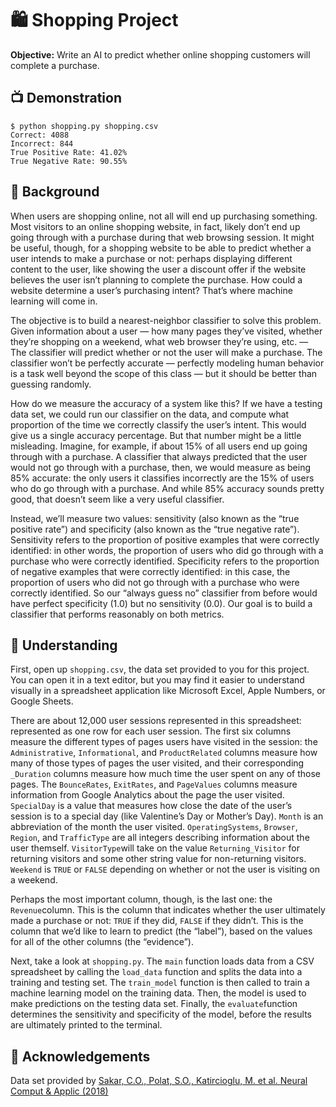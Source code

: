 
# 🛍 Shopping Project

**Objective:** Write an AI to predict whether online shopping customers will complete a purchase.

## 📺 Demonstration

```
$ python shopping.py shopping.csv
Correct: 4088
Incorrect: 844
True Positive Rate: 41.02%
True Negative Rate: 90.55%
```

## 🌉 Background

When users are shopping online, not all will end up purchasing something. Most visitors to an online shopping website, in fact, likely don’t end up going through with a purchase during that web browsing session. It might be useful, though, for a shopping website to be able to predict whether a user intends to make a purchase or not: perhaps displaying different content to the user, like showing the user a discount offer if the website believes the user isn’t planning to complete the purchase. How could a website determine a user’s purchasing intent? That’s where machine learning will come in.

The objective is to build a nearest-neighbor classifier to solve this problem. Given information about a user — how many pages they’ve visited, whether they’re shopping on a weekend, what web browser they’re using, etc. — The classifier will predict whether or not the user will make a purchase. The classifier won’t be perfectly accurate — perfectly modeling human behavior is a task well beyond the scope of this class — but it should be better than guessing randomly.

How do we measure the accuracy of a system like this? If we have a testing data set, we could run our classifier on the data, and compute what proportion of the time we correctly classify the user’s intent. This would give us a single accuracy percentage. But that number might be a little misleading. Imagine, for example, if about 15% of all users end up going through with a purchase. A classifier that always predicted that the user would not go through with a purchase, then, we would measure as being 85% accurate: the only users it classifies incorrectly are the 15% of users who do go through with a purchase. And while 85% accuracy sounds pretty good, that doesn’t seem like a very useful classifier.

Instead, we’ll measure two values: sensitivity (also known as the “true positive rate”) and specificity (also known as the “true negative rate”). Sensitivity refers to the proportion of positive examples that were correctly identified: in other words, the proportion of users who did go through with a purchase who were correctly identified. Specificity refers to the proportion of negative examples that were correctly identified: in this case, the proportion of users who did not go through with a purchase who were correctly identified. So our “always guess no” classifier from before would have perfect specificity (1.0) but no sensitivity (0.0). Our goal is to build a classifier that performs reasonably on both metrics.

## 🧐 Understanding

First, open up  `shopping.csv`, the data set provided to you for this project. You can open it in a text editor, but you may find it easier to understand visually in a spreadsheet application like Microsoft Excel, Apple Numbers, or Google Sheets.

There are about 12,000 user sessions represented in this spreadsheet: represented as one row for each user session. The first six columns measure the different types of pages users have visited in the session: the  `Administrative`,  `Informational`, and  `ProductRelated`  columns measure how many of those types of pages the user visited, and their corresponding  `_Duration`  columns measure how much time the user spent on any of those pages. The  `BounceRates`,  `ExitRates`, and  `PageValues`  columns measure information from Google Analytics about the page the user visited.  `SpecialDay`  is a value that measures how close the date of the user’s session is to a special day (like Valentine’s Day or Mother’s Day).  `Month`  is an abbreviation of the month the user visited.  `OperatingSystems`,  `Browser`,  `Region`, and  `TrafficType`  are all integers describing information about the user themself.  `VisitorType`will take on the value  `Returning_Visitor`  for returning visitors and some other string value for non-returning visitors.  `Weekend`  is  `TRUE`  or  `FALSE`  depending on whether or not the user is visiting on a weekend.

Perhaps the most important column, though, is the last one: the  `Revenue`column. This is the column that indicates whether the user ultimately made a purchase or not:  `TRUE`  if they did,  `FALSE`  if they didn’t. This is the column that we’d like to learn to predict (the “label”), based on the values for all of the other columns (the “evidence”).

Next, take a look at  `shopping.py`. The  `main`  function loads data from a CSV spreadsheet by calling the  `load_data`  function and splits the data into a training and testing set. The  `train_model`  function is then called to train a machine learning model on the training data. Then, the model is used to make predictions on the testing data set. Finally, the  `evaluate`function determines the sensitivity and specificity of the model, before the results are ultimately printed to the terminal.

## 🙏 Acknowledgements

Data set provided by  [Sakar, C.O., Polat, S.O., Katircioglu, M. et al. Neural Comput & Applic (2018)](https://link.springer.com/article/10.1007%2Fs00521-018-3523-0)
